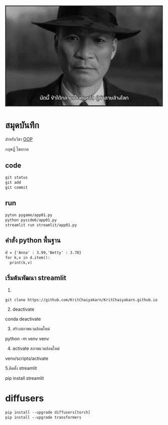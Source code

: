 ![download banner](./banner2.jpg)


# สมุดบันทึก

สำหรับวิชา [OOP](https://KritChaiyakarn.github.io)

กฤษฎิ์ ไชยกาล

## code

```
git status
git add
git commit
```
## run

```
pyton pygame/app01.py
python pyside6/app01.py
streamlit run streamlit/app01.py

```
## คำสั่ง python พื้นฐาน

```
d = {'Anna' : 3.99,'Betty' : 3.78}
for k,v in d.item():
  print(k,v)
```
## เริ่มต้นพัฒนา streamlit

1.
```
git clone https://github.com/KritChaiyakarn/KritChaiyakarn.github.io

```

2. deactivate

conda deactivate

3. สร้างสภาพแวดล้อมใหม่

python -m venv venv

4. activate สภาพแวดล้อมใหม่

venv/scripts/activate

5.ติดตั้ง streamlit

pip install streamlit

# diffusers

```
pip install --upgrade diffusers[torch]
pip install --upgrade transformers

```